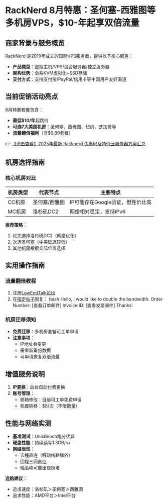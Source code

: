 # RackNerd 8月特惠：圣何塞-西雅图等多机房VPS，$10-年起享双倍流量

## 商家背景与服务概览
RackNerd 是2019年成立的国际VPS服务商，提供以下核心服务：
- **产品类型**：虚拟主机/VPS/混合服务器/独立服务器
- **架构优势**：全系KVM虚拟化+SSD存储
- **支付方式**：支持支付宝/PayPal/信用卡等中国用户友好渠道

## 当前促销活动亮点
8月特惠套餐包含：
- **最低$10/年**起跳价
- **可选7大美国机房**：圣何塞、西雅图、纽约、芝加哥等
- **流量翻倍福利**（含$9.89套餐）

👉 [【点击查看】2025年最新 Racknerd 优惠码及特价云服务器方案汇总](https://bit.ly/Rack_Nerd)

## 机房选择指南
### 核心机房对比
| 机房类型 | 代表节点       | 主要特点                          |
|----------|----------------|-----------------------------------|
| CC机房   | 圣何塞/西雅图  | IP可能存在Google验证，但性价比高 |
| MC机房   | 洛杉矶DC2      | 网络相对稳定，支持IPv6           |

**推荐策略**：
1. 优先选择洛杉矶DC2（网络优化）
2. 次选圣何塞（中美延迟较低）
3. 其他机房根据实际位置选择

## 实用操作指南
### 流量翻倍教程
1. 注册[LowEndTalk论坛](https://lowendtalk.com)
2. 在[指定帖子](https://lowendtalk.com/discussion/178275/)回复：
bash
Hello, I would like to double the bandwidth.
Order Number: [查看订单邮件]
Invoice ID: [查看发票邮件]
Thanks!

### 机房迁移须知
- **免费迁移**：多机房套餐可工单申请
- **注意事项**：
  - IP地址会变更
  - 需重新备份数据
  - 可申请恢复双倍流量

## 增值服务说明
1. **IP更换**：后台自助付费更换
2. **账号管理**：
   - 邮箱修改：目前可工单免费申请
   - 机器转移：$8/次（不限数量）

## 性能与网络实测
- **基准测试**：UnixBench跑分优异
- **硬盘性能**：持续读写1.3GB/s+
- **网络表现**：
  - 去程直连（移动线路除外）
  - 回程三网直连
  - 晚高峰可能出现拥堵

**选购建议**：
- 追求速度：洛杉矶＞圣何塞＞西雅图
- 追求性能：AMD平台＞Intel平台